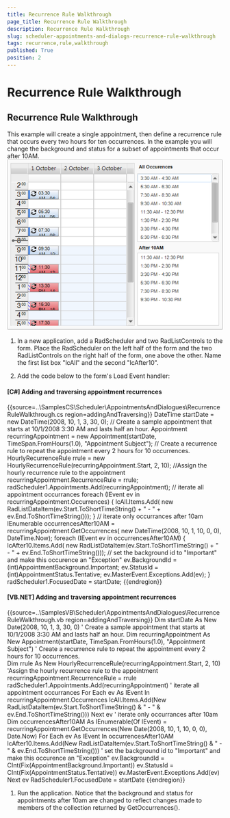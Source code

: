 ```yaml
---
title: Recurrence Rule Walkthrough
page_title: Recurrence Rule Walkthrough
description: Recurrence Rule Walkthrough
slug: scheduler-appointments-and-dialogs-recurrence-rule-walkthrough
tags: recurrence,rule,walkthrough
published: True
position: 2
---
```


# Recurrence Rule Walkthrough



## Recurrence Rule Walkthrough

This example will create a single appointment, then define a recurrence
          rule that occurs every two hours for ten occurrences. In the example you will
          change the background and status for a subset of appointments that occur after
          10AM.
        ![scheduler-appointments-and-dialogs-recurrence-rule-walkthrough 001](images/scheduler-appointments-and-dialogs-recurrence-rule-walkthrough001.png)

1. In a new application, add a RadScheduler and two RadListControls to the
              form. Place the RadScheduler on the left half of the form and the two
              RadListControls on the right half of the form, one above the other. Name the
              first list box "lcAll" and the second "lcAfter10".
            

1. Add the code below to the form's Load Event handler:

#### __[C#] Adding and traversing appointment recurrences__

{{source=..\SamplesCS\Scheduler\AppointmentsAndDialogues\RecurrenceRuleWalkthrough.cs region=addingAndTraversing}}
	            DateTime startDate = new DateTime(2008, 10, 1, 3, 30, 0);
	            // Create a sample appointment that starts at 10/1/2008 3:30 AM and lasts half an hour.
	            Appointment recurringAppointment = new Appointment(startDate,
	              TimeSpan.FromHours(1.0), "Appointment Subject");
	            // Create a recurrence rule to repeat the appointment every 2 hours for 10 occurrences.     
	            HourlyRecurrenceRule rrule =
	              new HourlyRecurrenceRule(recurringAppointment.Start, 2, 10);
	            //Assign the hourly recurrence rule to the appointment
	            recurringAppointment.RecurrenceRule = rrule;
	            radScheduler1.Appointments.Add(recurringAppointment);
	            // iterate all appointment occurrances
	            foreach (IEvent ev in recurringAppointment.Occurrences)
	            {
	                lcAll.Items.Add(
	                  new RadListDataItem(ev.Start.ToShortTimeString() + " - " +
	                    ev.End.ToShortTimeString()));
	            }
	            // iterate only occurrances after 10am
	            IEnumerable<IEvent> occurrencesAfter10AM = recurringAppointment.GetOccurrences(
	              new DateTime(2008, 10, 1, 10, 0, 0), DateTime.Now);
	            foreach (IEvent ev in occurrencesAfter10AM)
	            {
	                lcAfter10.Items.Add(
	                  new RadListDataItem(ev.Start.ToShortTimeString() + " - " +
	                    ev.End.ToShortTimeString()));
	                // set the background id to "Important" and make this occurence an "Exception"
	                ev.BackgroundId = (int)AppointmentBackground.Important;
	                ev.StatusId = (int)AppointmentStatus.Tentative;
	                ev.MasterEvent.Exceptions.Add(ev);
	            }
	            radScheduler1.FocusedDate = startDate;
	{{endregion}}



#### __[VB.NET] Adding and traversing appointment recurrences__

{{source=..\SamplesVB\Scheduler\AppointmentsAndDialogues\RecurrenceRuleWalkthrough.vb region=addingAndTraversing}}
	        Dim startDate As New Date(2008, 10, 1, 3, 30, 0)
	        ' Create a sample appointment that starts at 10/1/2008 3:30 AM and lasts half an hour.
	        Dim recurringAppointment As New Appointment(startDate, TimeSpan.FromHours(1.0), "Appointment Subject")
	        ' Create a recurrence rule to repeat the appointment every 2 hours for 10 occurrences.     
	        Dim rrule As New HourlyRecurrenceRule(recurringAppointment.Start, 2, 10)
	        'Assign the hourly recurrence rule to the appointment
	        recurringAppointment.RecurrenceRule = rrule
	        radScheduler1.Appointments.Add(recurringAppointment)
	        ' iterate all appointment occurrances
	        For Each ev As IEvent In recurringAppointment.Occurrences
	            lcAll.Items.Add(New RadListDataItem(ev.Start.ToShortTimeString() & " - " & ev.End.ToShortTimeString()))
	        Next ev
	        ' iterate only occurrances after 10am
	        Dim occurrencesAfter10AM As IEnumerable(Of IEvent) = recurringAppointment.GetOccurrences(New Date(2008, 10, 1, 10, 0, 0), Date.Now)
	        For Each ev As IEvent In occurrencesAfter10AM
	            lcAfter10.Items.Add(New RadListDataItem(ev.Start.ToShortTimeString() & " - " & ev.End.ToShortTimeString()))
	            ' set the background id to "Important" and make this occurence an "Exception"
	            ev.BackgroundId = CInt(Fix(AppointmentBackground.Important))
	            ev.StatusId = CInt(Fix(AppointmentStatus.Tentative))
	            ev.MasterEvent.Exceptions.Add(ev)
	        Next ev
	        RadScheduler1.FocusedDate = startDate
	{{endregion}}



1. Run the application. Notice that the background and status for
              appointments after 10am are changed to reflect changes made to members
              of the collection returned by GetOccurrences().
            
